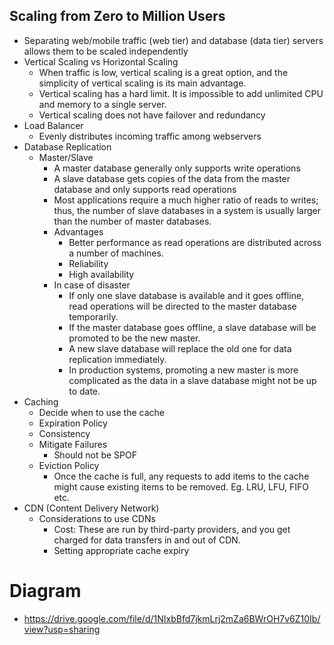 ## Scaling from Zero to Million Users
* Separating web/mobile traffic (web tier) and database (data tier) servers allows them to be scaled independently
* Vertical Scaling vs Horizontal Scaling
  * When traffic is low, vertical scaling is a great option, and the simplicity of vertical scaling is its main advantage.
  * Vertical scaling has a hard limit. It is impossible to add unlimited CPU and memory to a single server.
  * Vertical scaling does not have failover and redundancy
* Load Balancer
  * Evenly distributes incoming traffic among webservers
* Database Replication
  * Master/Slave
    * A master database generally only supports write operations
    * A slave database gets copies of the data from the master database and only supports read operations
    * Most applications require a much higher ratio of reads to writes; thus, the number of slave databases in a system is usually larger 
    than the number of master databases.
    * Advantages
      * Better performance as read operations are distributed across a number of machines.
      * Reliability
      * High availability
    * In case of disaster
      * If only one slave database is available and it goes offline, read operations will be directed to the master database temporarily. 
      * If the master database goes offline, a slave database will be promoted to be the new master. 
      * A new slave database will replace the old one for data replication immediately.
      * In production systems, promoting a new master is more complicated as the data in a slave database might not be up to date. 
* Caching
  * Decide when to use the cache
  * Expiration Policy
  * Consistency
  * Mitigate Failures 
    * Should not be SPOF
  * Eviction Policy
    * Once the cache is full, any requests to add items to the cache might cause existing items to be removed. Eg. LRU, LFU, FIFO etc.
* CDN (Content Delivery Network)
  * Considerations to use CDNs
    * Cost: These are run by third-party providers, and you get charged for data transfers in and out of CDN. 
    * Setting appropriate cache expiry

# Diagram
  * https://drive.google.com/file/d/1NIxbBfd7jkmLrj2mZa6BWrOH7v6Z10Ib/view?usp=sharing
  